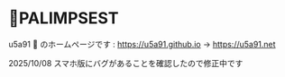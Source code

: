 # 📜PALIMPSEST
u5a91 🐰 のホームページです : https://u5a91.github.io -> https://u5a91.net

2025/10/08 スマホ版にバグがあることを確認したので修正中です
